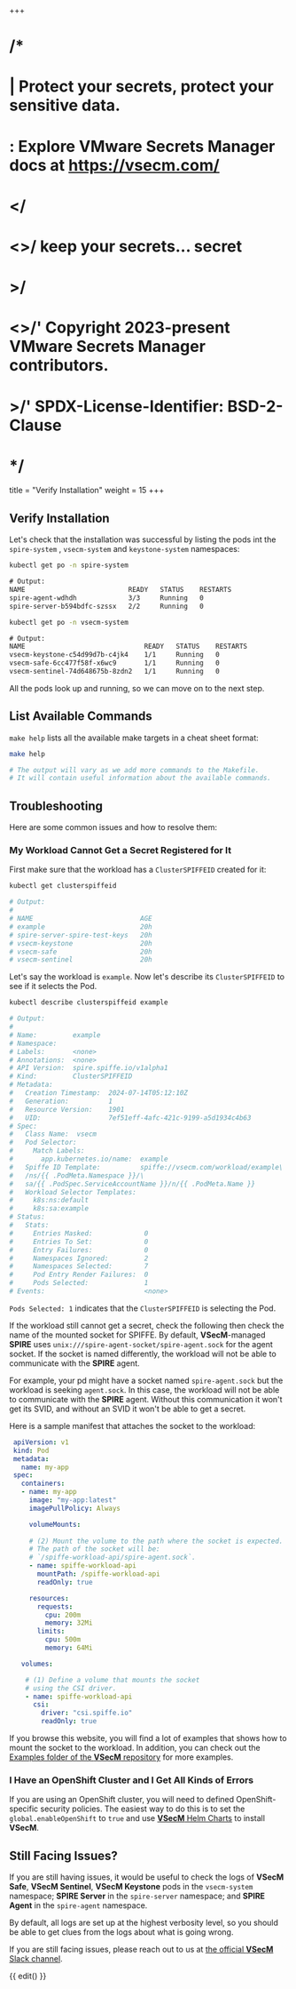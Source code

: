 +++
# /*
# |    Protect your secrets, protect your sensitive data.
# :    Explore VMware Secrets Manager docs at https://vsecm.com/
# </
# <>/  keep your secrets... secret
# >/
# <>/' Copyright 2023-present VMware Secrets Manager contributors.
# >/'  SPDX-License-Identifier: BSD-2-Clause
# */

title = "Verify Installation"
weight = 15
+++

## Verify Installation

Let's check that the installation was successful by listing the pods int
the `spire-system` , `vsecm-system` and `keystone-system` namespaces:

```bash
kubectl get po -n spire-system
```

```txt
# Output:
NAME                          READY   STATUS    RESTARTS      
spire-agent-wdhdh             3/3     Running   0             
spire-server-b594bdfc-szssx   2/2     Running   0             
```

```bash
kubectl get po -n vsecm-system
```

```txt
# Output:
NAME                              READY   STATUS    RESTARTS
vsecm-keystone-c54d99d7b-c4jk4    1/1     Running   0          
vsecm-safe-6cc477f58f-x6wc9       1/1     Running   0          
vsecm-sentinel-74d648675b-8zdn2   1/1     Running   0                   
```

All the pods look up and running, so we can move on to the next step.

## List Available Commands

`make help` lists all the available make targets in a cheat sheet format:

```bash
make help

# The output will vary as we add more commands to the Makefile.
# It will contain useful information about the available commands.
```

## Troubleshooting

Here are some common issues and how to resolve them:

### My Workload Cannot Get a Secret Registered for It

First make sure that the workload has a `ClusterSPIFFEID` created for it:

```bash
kubectl get clusterspiffeid

# Output:
#
# NAME                           AGE
# example                        20h
# spire-server-spire-test-keys   20h
# vsecm-keystone                 20h
# vsecm-safe                     20h
# vsecm-sentinel                 20h
```

Let's say the workload is `example`. Now let's describe its `ClusterSPIFFEID`
to see if it selects the Pod.

```bash
kubectl describe clusterspiffeid example

# Output:
#
# Name:         example
# Namespace:    
# Labels:       <none>
# Annotations:  <none>
# API Version:  spire.spiffe.io/v1alpha1
# Kind:         ClusterSPIFFEID
# Metadata:
#   Creation Timestamp:  2024-07-14T05:12:10Z
#   Generation:          1
#   Resource Version:    1901
#   UID:                 7ef51eff-4afc-421c-9199-a5d1934c4b63
# Spec:
#   Class Name:  vsecm
#   Pod Selector:
#     Match Labels:
#       app.kubernetes.io/name:  example
#   Spiffe ID Template:          spiffe://vsecm.com/workload/example\
#   /ns/{{ .PodMeta.Namespace }}/\
#   sa/{{ .PodSpec.ServiceAccountName }}/n/{{ .PodMeta.Name }}
#   Workload Selector Templates:
#     k8s:ns:default
#     k8s:sa:example
# Status:
#   Stats:
#     Entries Masked:             0
#     Entries To Set:             0
#     Entry Failures:             0
#     Namespaces Ignored:         2
#     Namespaces Selected:        7
#     Pod Entry Render Failures:  0
#     Pods Selected:              1
# Events:                         <none>
```

`Pods Selected: 1` indicates that the `ClusterSPIFFEID` is selecting the Pod.

If the workload still cannot get a secret, check the following then check the
name of the mounted socket for SPIFFE. By default, **VSecM**-managed **SPIRE**
uses `unix:///spire-agent-socket/spire-agent.sock` for the agent socket. If the
socket is named differently, the workload will not be able to communicate with
the **SPIRE** agent.

For example, your pd might have a socket named `spire-agent.sock` but the
workload is seeking `agent.sock`. In this case, the workload will not be able to
communicate with the **SPIRE** agent. Without this communication it won't get
its SVID, and without an SVID it won't be able to get a secret.

Here is a sample manifest that attaches the socket to the workload:

```yaml
 apiVersion: v1
 kind: Pod
 metadata:
   name: my-app
 spec:
   containers:
   - name: my-app
     image: "my-app:latest"
     imagePullPolicy: Always

     volumeMounts:
     
     # (2) Mount the volume to the path where the socket is expected.
     # The path of the socket will be:
     # `/spiffe-workload-api/spire-agent.sock`.
     - name: spiffe-workload-api
       mountPath: /spiffe-workload-api
       readOnly: true

     resources:
       requests:
         cpu: 200m
         memory: 32Mi
       limits:
         cpu: 500m
         memory: 64Mi

   volumes:

    # (1) Define a volume that mounts the socket
    # using the CSI driver.
    - name: spiffe-workload-api
      csi:
        driver: "csi.spiffe.io"
        readOnly: true
```

If you browse this website, you will find a lot of examples that shows
how to mount the socket to the workload. In addition, you can check out 
the [Examples folder of the **VSecM** repository][examples] for more examples.

[examples]: https://github.com/vmware/secrets-manager/tree/main/examples

### I Have an OpenShift Cluster and I Get All Kinds of Errors

If you are using an OpenShift cluster, you will need to defined
OpenShift-specific security policies. The easiest way to do this is to 
set the `global.enableOpenShift` to `true` and use [**VSecM** Helm 
Charts][helm-charts] to install **VSecM**.

[helm-charts]: https://artifacthub.io/packages/helm/vsecm/vsecm

## Still Facing Issues?

If you are still having issues, it would be useful to check the logs of
**VSecM Safe**, **VSecM Sentinel**, **VSecM Keystone** pods in the `vsecm-system`
namespace; **SPIRE Server** in the `spire-server` namespace; and **SPIRE Agent**
in the `spire-agent` namespace.

By default, all logs are set up at the highest verbosity level, so you should
be able to get clues from the logs about what is going wrong.

If you are still facing issues, please reach out to us at
[the official **VSecM** Slack channel][slack].

[slack]: https://join.slack.com/t/a-101-103-105-s/shared_invite/zt-287dbddk7-GCX495NK~FwO3bh_DAMAtQ

{{ edit() }}
